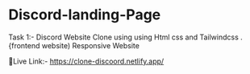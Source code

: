 # Discord-landing-Page
 Task 1:- Discord Website Clone using using Html css and Tailwindcss . {frontend website) Responsive Website 


🔗Live Link:-  https://clone-discoord.netlify.app/
